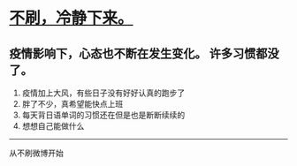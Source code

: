 # [不刷，冷静下来。](https://github.com/yihong0618/gitblog/issues/114)

疫情影响下，心态也不断在发生变化。
许多习惯都没了。
---
1. 疫情加上大风，有些日子没有好好认真的跑步了
2. 胖了不少，真希望能快点上班
3. 每天背日语单词的习惯还在但是也是断断续续的
4. 想想自己能做什么
---
从不刷微博开始